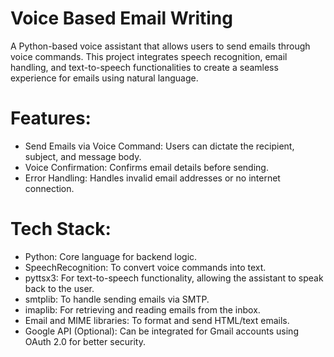 # Voice Based Email Writing
A Python-based voice assistant that allows users to send  emails through voice commands. This project integrates speech recognition, email handling, and text-to-speech functionalities to create a seamless experience for emails using natural language.

# Features:
- Send Emails via Voice Command: Users can dictate the recipient, subject, and message body.
- Voice Confirmation: Confirms email details before sending.
- Error Handling: Handles invalid email addresses or no internet connection.
# Tech Stack:
- Python: Core language for backend logic.
- SpeechRecognition: To convert voice commands into text.
- pyttsx3: For text-to-speech functionality, allowing the assistant to speak back to the user.
- smtplib: To handle sending emails via SMTP.
- imaplib: For retrieving and reading emails from the inbox.
- Email and MIME libraries: To format and send HTML/text emails.
- Google API (Optional): Can be integrated for Gmail accounts using OAuth 2.0 for better security.

